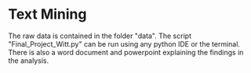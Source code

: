 # Text Mining

The raw data is contained in the folder "data". 
The script "Final_Project_Witt.py" can be run using any python IDE or the terminal.
There is also a word document and powerpoint explaining the findings in the analysis.
